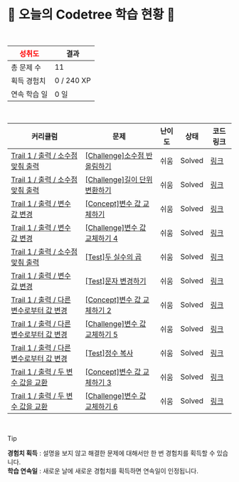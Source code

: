 # 🌲 오늘의 Codetree 학습 현황 🌲

<br />

| <span style="color:red;display:block;text-align:center;"> **성취도**</span> | 결과 |
|---|---|
| 총 문제 수 | 11 |
| 획득 경험치 | 0 / 240 XP |
| 연속 학습 일 | 0 일 |

<br />

|커리큘럼|문제|난이도|상태|코드 링크|
|---|---|---|---|---|
|[Trail 1 / 출력 / 소수점 맞춰 출력](https://www.codetree.ai/trail-info/novice-low/)|[[Challenge]소수점 반올림하기](https://www.codetree.ai/trails/complete/curated-cards/challenge-rounding-decimal-points/)|쉬움|Solved|[링크](https://github.com/elenaisnanocat/codetree-TILs/blob/main/250416/%EC%86%8C%EC%88%98%EC%A0%90%20%EB%B0%98%EC%98%AC%EB%A6%BC%ED%95%98%EA%B8%B0/rounding-decimal-points.cpp)|
|[Trail 1 / 출력 / 소수점 맞춰 출력](https://www.codetree.ai/trail-info/novice-low/)|[[Challenge]길이 단위 변환하기](https://www.codetree.ai/trails/complete/curated-cards/challenge-change-length-unit/)|쉬움|Solved|[링크](https://github.com/elenaisnanocat/codetree-TILs/blob/main/250416/%EA%B8%B8%EC%9D%B4%20%EB%8B%A8%EC%9C%84%20%EB%B3%80%ED%99%98%ED%95%98%EA%B8%B0/change-length-unit.cpp)|
|[Trail 1 / 출력 / 변수 값 변경](https://www.codetree.ai/trail-info/novice-low/)|[[Concept]변수 값 교체하기](https://www.codetree.ai/trails/complete/curated-cards/intro-replacing-variable-values/)|쉬움|Solved|[링크](https://github.com/elenaisnanocat/codetree-TILs/blob/main/250416/%EB%B3%80%EC%88%98%20%EA%B0%92%20%EA%B5%90%EC%B2%B4%ED%95%98%EA%B8%B0/replacing-variable-values.cpp)|
|[Trail 1 / 출력 / 변수 값 변경](https://www.codetree.ai/trail-info/novice-low/)|[[Challenge]변수 값 교체하기 4](https://www.codetree.ai/trails/complete/curated-cards/challenge-replacing-variable-values-4/)|쉬움|Solved|[링크](https://github.com/elenaisnanocat/codetree-TILs/blob/main/250416/%EB%B3%80%EC%88%98%20%EA%B0%92%20%EA%B5%90%EC%B2%B4%ED%95%98%EA%B8%B0%204/replacing-variable-values-4.cpp)|
|[Trail 1 / 출력 / 소수점 맞춰 출력](https://www.codetree.ai/trail-info/novice-low/)|[[Test]두 실수의 곱](https://www.codetree.ai/trails/complete/curated-cards/test-the-product-of-two-real-numbers/)|쉬움|Solved|[링크](https://github.com/elenaisnanocat/codetree-TILs/blob/main/250416/%EB%91%90%20%EC%8B%A4%EC%88%98%EC%9D%98%20%EA%B3%B1/the-product-of-two-real-numbers.cpp)|
|[Trail 1 / 출력 / 변수 값 변경](https://www.codetree.ai/trail-info/novice-low/)|[[Test]문자 변경하기](https://www.codetree.ai/trails/complete/curated-cards/test-change-charater/)|쉬움|Solved|[링크](https://github.com/elenaisnanocat/codetree-TILs/blob/main/250416/%EB%AC%B8%EC%9E%90%20%EB%B3%80%EA%B2%BD%ED%95%98%EA%B8%B0/change-charater.cpp)|
|[Trail 1 / 출력 / 다른 변수로부터 값 변경](https://www.codetree.ai/trail-info/novice-low/)|[[Concept]변수 값 교체하기 2](https://www.codetree.ai/trails/complete/curated-cards/intro-replacing-variable-values-2/)|쉬움|Solved|[링크](https://github.com/elenaisnanocat/codetree-TILs/blob/main/250416/%EB%B3%80%EC%88%98%20%EA%B0%92%20%EA%B5%90%EC%B2%B4%ED%95%98%EA%B8%B0%202/replacing-variable-values-2.cpp)|
|[Trail 1 / 출력 / 다른 변수로부터 값 변경](https://www.codetree.ai/trail-info/novice-low/)|[[Challenge]변수 값 교체하기 5](https://www.codetree.ai/trails/complete/curated-cards/challenge-replacing-variable-values-5/)|쉬움|Solved|[링크](https://github.com/elenaisnanocat/codetree-TILs/blob/main/250416/%EB%B3%80%EC%88%98%20%EA%B0%92%20%EA%B5%90%EC%B2%B4%ED%95%98%EA%B8%B0%205/replacing-variable-values-5.cpp)|
|[Trail 1 / 출력 / 다른 변수로부터 값 변경](https://www.codetree.ai/trail-info/novice-low/)|[[Test]정수 복사](https://www.codetree.ai/trails/complete/curated-cards/test-copy-integer/)|쉬움|Solved|[링크](https://github.com/elenaisnanocat/codetree-TILs/blob/main/250416/%EC%A0%95%EC%88%98%20%EB%B3%B5%EC%82%AC/copy-integer.cpp)|
|[Trail 1 / 출력 / 두 변수 값을 교환](https://www.codetree.ai/trail-info/novice-low/)|[[Concept]변수 값 교체하기 3](https://www.codetree.ai/trails/complete/curated-cards/intro-replacing-variable-values-3/)|쉬움|Solved|[링크](https://github.com/elenaisnanocat/codetree-TILs/blob/main/250416/%EB%B3%80%EC%88%98%20%EA%B0%92%20%EA%B5%90%EC%B2%B4%ED%95%98%EA%B8%B0%203/replacing-variable-values-3.cpp)|
|[Trail 1 / 출력 / 두 변수 값을 교환](https://www.codetree.ai/trail-info/novice-low/)|[[Challenge]변수 값 교체하기 6](https://www.codetree.ai/trails/complete/curated-cards/challenge-replacing-variable-values-6/)|쉬움|Solved|[링크](https://github.com/elenaisnanocat/codetree-TILs/blob/main/250416/%EB%B3%80%EC%88%98%20%EA%B0%92%20%EA%B5%90%EC%B2%B4%ED%95%98%EA%B8%B0%206/replacing-variable-values-6.cpp)|


<br />

> [!TIP]
> **경험치 획득** : 설명을 보지 않고 해결한 문제에 대해서만 한 번 경험치를 획득할 수 있습니다.  
> **학습 연속일** : 새로운 날에 새로운 경험치를 획득하면 연속일이 인정됩니다.

